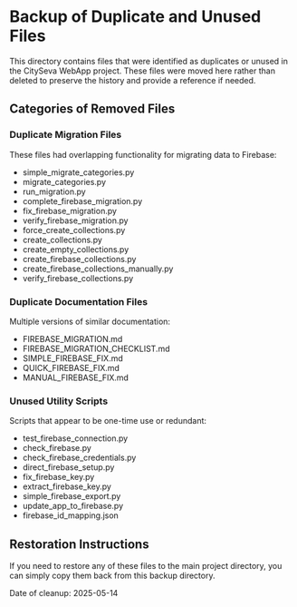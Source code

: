 # Backup of Duplicate and Unused Files

This directory contains files that were identified as duplicates or unused in the CitySeva WebApp project. These files were moved here rather than deleted to preserve the history and provide a reference if needed.

## Categories of Removed Files

### Duplicate Migration Files
These files had overlapping functionality for migrating data to Firebase:
- simple_migrate_categories.py
- migrate_categories.py
- run_migration.py
- complete_firebase_migration.py
- fix_firebase_migration.py
- verify_firebase_migration.py
- force_create_collections.py
- create_collections.py
- create_empty_collections.py
- create_firebase_collections.py
- create_firebase_collections_manually.py
- verify_firebase_collections.py

### Duplicate Documentation Files
Multiple versions of similar documentation:
- FIREBASE_MIGRATION.md
- FIREBASE_MIGRATION_CHECKLIST.md
- SIMPLE_FIREBASE_FIX.md
- QUICK_FIREBASE_FIX.md
- MANUAL_FIREBASE_FIX.md

### Unused Utility Scripts
Scripts that appear to be one-time use or redundant:
- test_firebase_connection.py
- check_firebase.py
- check_firebase_credentials.py
- direct_firebase_setup.py
- fix_firebase_key.py
- extract_firebase_key.py
- simple_firebase_export.py
- update_app_to_firebase.py
- firebase_id_mapping.json

## Restoration Instructions

If you need to restore any of these files to the main project directory, you can simply copy them back from this backup directory.

Date of cleanup: 2025-05-14 

